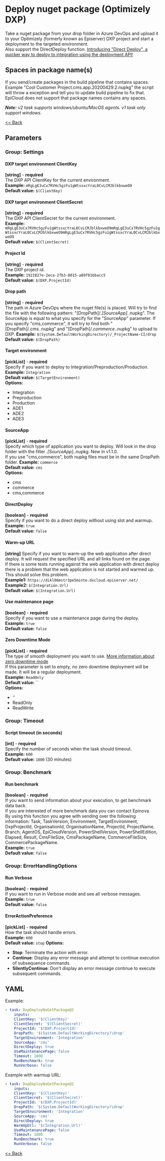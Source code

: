 # Deploy nuget package (Optimizely DXP) #
Take a nuget package from your drop folder in Azure DevOps and upload it to your Optimizely (formerly known as Episerver) DXP project and start a deployment to the targeted environment.  
Also support the DirectDeploy function. [Introducing "Direct Deploy", a quicker way to deploy to integration using the deployment API!](https://world.optimizely.com/blogs/anders-wahlqvist/dates/2021/3/introducing-direct-deploy-a-quicker-way-to-deploy-to-dxp/)

## Spaces in package name(s)
If you send/create packages in the build pipeline that contains spaces. Example "Cool Customer Project.cms.app.20200429.2.nupkg" the script will throw a exception and tell you to update build pipeline to fix that. EpiCloud does not support that package names contains any spaces.

_**Note:** v2 task supports windows/ubuntu/MacOS agents. v1 task only support windows._  
  
[<= Back](../README.md)

## Parameters
### Group: Settings
#### DXP target environment ClientKey
**[string]** - **required**  
The DXP API ClientKey for the current environment.  
**Example:** `mRgLgE3uCx7RVHc5gzFu1gWtssxcYraL0CvLCMJblkbxweO9`  
**Default value:** `$(ClientKey)`

#### DXP target environment ClientSecret
**[string]** - **required**  
The DXP API ClientSecret for the current environment.  
**Example:** `mRgLgE3uCx7RVHc5gzFu1gWtssxcYraL0CvLCMJblkbxweO9mRgLgE3uCx7RVHc5gzFu1gWtssxcYraL0CvLCMJblkbxweO9mRgLgE3uCx7RVHc5gzFu1gWtssxcYraL0CvLCMJblkbxweO9`  
**Default value:** `$(ClientSecret)`

#### Project Id
**[string]** - **required**  
The DXP project id.  
**Example:** `1921827e-2eca-2fb3-8015-a89f016bacc5`  
**Default value:** `$(DXP.ProjectId)`

#### Drop path
**[string]** - **required**  
The path in Azure DevOps where the nuget file(s) is placed. Will try to find the file with the following pattern: "[DropPath]/*.[SourceApp].*.nupkg". The SourceApp is equal to what you specify for the "SourceApp" parameter. If you specify "cms,commerce", it will try to find both "[DropPath]/*.cms.*.nupkg" and "[DropPath]/*.commerce.*.nupkg" to upload to DXP.
**Example:** `$(System.DefaultWorkingDirectory)/_ProjectName-CI/drop`  
**Default value:** `$(DropPath)`

#### Target environment
**[pickList]** - **required**  
Specify if you want to deploy to Integration/Preproduction/Production.  
**Example:** `Integration`  
**Default value:** `$(TargetEnvironment)`  
**Options:**  
- Integration
- Preproduction
- Production
- ADE1
- ADE2
- ADE3

#### SourceApp
**[pickList]** - **required**  
Specify which type of application you want to deploy. Will look in the drop folder with the filter *.[SourceApp].*.nupkg. New in v1.1.0.  
If you use "cms,commerce", both nupkg files must be in the same DropPath folder.
**Example:** `commerce`  
**Default value:** `cms`  
**Options:**  
- cms
- commerce
- cms,commerce

#### DirectDeploy
**[boolean]** - **required**  
Specify if you want to do a direct deploy without using slot and warmup.  
**Example:** `true`  
**Default value:** `false`

#### Warm-up URL
**[string]** 
Specify if you want to warm-up the web application after direct deploy. It will request the specified URL and all links found on the page.  
If there is some tests running against the web application with direct deploy there is a problem that the web application is not started and warmed up.  
This should solve this problem.  
**Example1:** `https://dikl06mstr3pe5minte.dxcloud.episerver.net/`  
**Example2:** `$(Integration.Url)`  
**Default value:** `$(Integration.Url)`

#### Use maintenance page
**[boolean]** - **required**  
Specify if you want to use a maintenance page during the deploy.  
**Example:** `true`  
**Default value:** `false`

#### Zero Downtime Mode
**[pickList]** - **required**  
The type of smooth deployment you want to use. [More information about zero downtime mode](https://world.optimizely.com/documentation/developer-guides/digital-experience-platform/deploying/deployment-process/smooth-deploy/)  
If this parameter is set to empty, no zero downtime deployment will be made. It will be a regular deployment.   
**Example:** `ReadOnly`  
**Default value:** ``  
**Options:**  
- ''
- ReadOnly
- ReadWrite

### Group: Timeout
#### Script timeout (in seconds)
**[int]** - **required**  
Specify the number of seconds when the task should timeout.   
**Example:** `600`  
**Default value:** `1800` (30 minutes)
  
### Group: Benchmark
#### Run benchmark
**[boolean]** - **required**  
If you want to send information about your execution, to get benchmark data back.  
If you are interested of more benchmark data you can contact Epinova.  
By using this function you agree with sending over the following information: Task, TaskVersion, Environment, TargetEnvironment, DxpProjectId, OrganisationId, OrganisationName, ProjectId, ProjectName, Branch, AgentOS, EpiCloudVersion, PowerShellVersion, PowerShellEdition, Elapsed, Result, CmsFileSize, CmsPackageName, CommerceFileSize, CommercePackageName.  
**Example:** `true`  
**Default value:** `false`
  
### Group: ErrorHandlingOptions
#### Run Verbose
**[boolean]** - **required**  
If you want to run in Verbose mode and see all verbose messages.  
**Example:** `true`  
**Default value:** `false`

#### ErrorActionPreference
**[pickList]** - **required**  
How the task should handle errors.  
**Example:** `600`  
**Default value:** `stop`
**Options:**  
- **Stop**: Terminate the action with error.
- **Continue**: Display any error message and attempt to continue execution of subsequence commands.
- **SilentlyContinue**: Don't display an error message continue to execute subsequent commands.

## YAML ##
Example:  
```yaml
- task: DxpDeployNuGetPackage@2  
    inputs:  
    ClientKey: '$(ClientKey)'  
    ClientSecret: '$(ClientSecret)'  
    ProjectId: '$(DXP.ProjectId)'  
    DropPath: '$(System.DefaultWorkingDirectory)\drop'  
    TargetEnvironment: 'Integration'  
    SourceApp: 'cms'  
    DirectDeploy: true  
    UseMaintenancePage: false  
    Timeout: 1800  
    RunBenchmark: true
    RunVerbose: false  
```

Example with warmup URL:  
```yaml
- task: DxpDeployNuGetPackage@2  
    inputs:  
    ClientKey: '$(ClientKey)'  
    ClientSecret: '$(ClientSecret)'  
    ProjectId: '$(DXP.ProjectId)'  
    DropPath: '$(System.DefaultWorkingDirectory)\drop'  
    TargetEnvironment: 'Integration'  
    SourceApp: 'cms'  
    DirectDeploy: true  
    WarmUpUrl: '$(Integration.Url)'
    UseMaintenancePage: false  
    Timeout: 1800  
    RunBenchmark: true
    RunVerbose: false  
```

[<= Back](../README.md)


